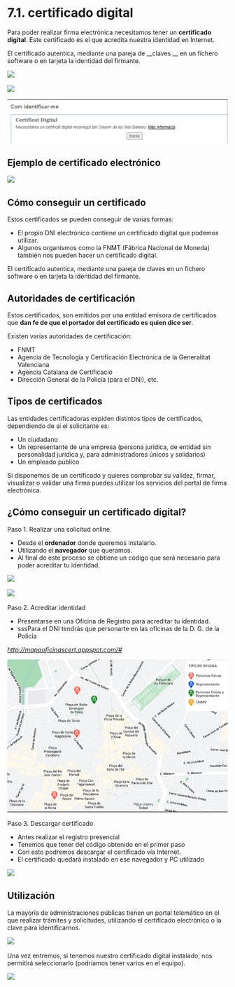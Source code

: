 # 7.1. certificado digital

Para poder realizar firma electrónica necesitamos tener un **certificado digital**. Este certificado es el que acredita nuestra identidad en Internet.


El certificado autentica\, mediante una pareja de  __claves __ en un fichero software o en tarjeta la identidad del firmante\.

![](img%5CCertificado%20digital2.png)

![](img%5CCertificado%20digital3.png)


![](img/2022-11-26-15-04-58.png)


## Ejemplo de certificado electrónico

![](img%5CCertificado%20digital8.png)

## Cómo conseguir un certificado

Estos certificados se pueden conseguir de varias formas:

- El propio DNI electrónico contiene un certificado digital que podemos utilizar.
- Algunos organismos como la FNMT (Fábrica Nacional de Moneda) también nos pueden hacer un certificado digital.

 El certificado autentica, mediante una pareja de claves en un fichero software o en tarjeta la identidad del firmante.

## Autoridades de certificación

Estos certificados, son emitidos por una entidad emisora de certificados que **dan fe de que el portador del certificado es quien dice ser**.

Existen varias autoridades de certificación:

- FNMT
- Agencia de Tecnología y Certificación Electrónica de la Generalitat Valenciana
- Agència Catalana de Certificació
- Dirección General de la Policía (para el DNI), etc.

## Tipos de certificados

Las entidades certificadoras expiden distintos tipos de certificados, dependiendo de si el solicitante es:

- Un ciudadano
- Un representante de una empresa (persona jurídica, de entidad sin personalidad jurídica y, para administradores únicos y solidarios)
- Un empleado público

Si disponemos de un certificado y quieres comprobar su validez, firmar, visualizar o validar una firma puedes utilizar los servicios del portal de firma electrónica.

## ¿Cómo conseguir un certificado digital?

Paso 1\. Realizar una solicitud online\.

- Desde el **ordenador** donde queremos instalarlo\.
- Utilizando el **navegador** que queramos\.
- Al final de este proceso se obtiene un código que será necesario para poder acreditar tu identidad\.

![](img%5CCertificado%20digital12.png)

![](img%5CCertificado%20digital13.png)

Paso 2\. Acreditar identidad

- Presentarse en una Oficina de Registro para acreditar tu identidad\.
- sssPara el DNI tendrás que personarte en las oficinas de la D\. G\. de la Policía

_[http://mapaoficinascert\.appspot\.com/\#](http://mapaoficinascert.appspot.com/#)_

![](img/2022-12-13-17-03-20.png)

Paso 3\. Descargar certificado

- Antes realizar el registro presencial
- Tenemos que tener del código obtenido en el primer paso
- Con esto podremos descargar el certificado vía Internet\.
- El certificado quedará instalado en ese navegador y PC utilizado

![](img%5CCertificado%20digital15.png)

## Utilización

La mayoría de administraciones públicas tienen un portal telemático en el que realizar trámites y solicitudes, utilizando el certificado electrónico o la clave para identificarnos.

![](img%5CCertificado%20digital9.png)

Una vez entremos, si tenemos nuestro certificado digital instalado, nos permitirá seleccionarlo (podríamos tener varios en el equipo).

![](img%5CCertificado%20digital10.png)
